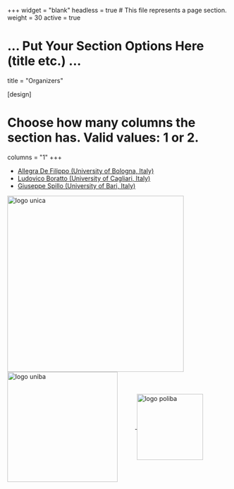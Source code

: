 +++
widget = "blank"
headless = true  # This file represents a page section.
weight = 30 
active = true

# ... Put Your Section Options Here (title etc.) ...
title = "Organizers"

[design]
  # Choose how many columns the section has. Valid values: 1 or 2.
  columns = "1"
+++

* [Allegra De Filippo (University of Bologna, Italy)](https://www.unibo.it/sitoweb/allegra.defilippo)
* [Ludovico Boratto (University of Cagliari, Italy)](https://www.ludovicoboratto.com/)
* [Giuseppe Spillo (University of Bari, Italy)](https://giuspillo.github.io/)

<a href="https://en.unica.it/en" target="_blank" rel="noopener">
  <img src="https://recsys.acm.org/wp-content/uploads/2024/09/logo_unica.png" alt="logo unica" width="400" style="display: inline-block; vertical-align: middle; margin-right: 40px;" />
</a>

<a href="https://www.uniba.it/en" target="_blank" rel="noopener">
  <img src="https://recsys.acm.org/wp-content/uploads/2024/02/uniba.jpg" alt="logo uniba" width="250" style="display: inline-block; vertical-align: middle; margin-right: 40px;" />
</a>

<a href="http://www.en.poliba.it/" target="_blank" rel="noopener">
  <img src="https://recsys.acm.org/wp-content/uploads/2024/02/politecnico_di_bari.png" alt="logo poliba" width="150" style="display: inline-block; vertical-align: middle;" />
</a>